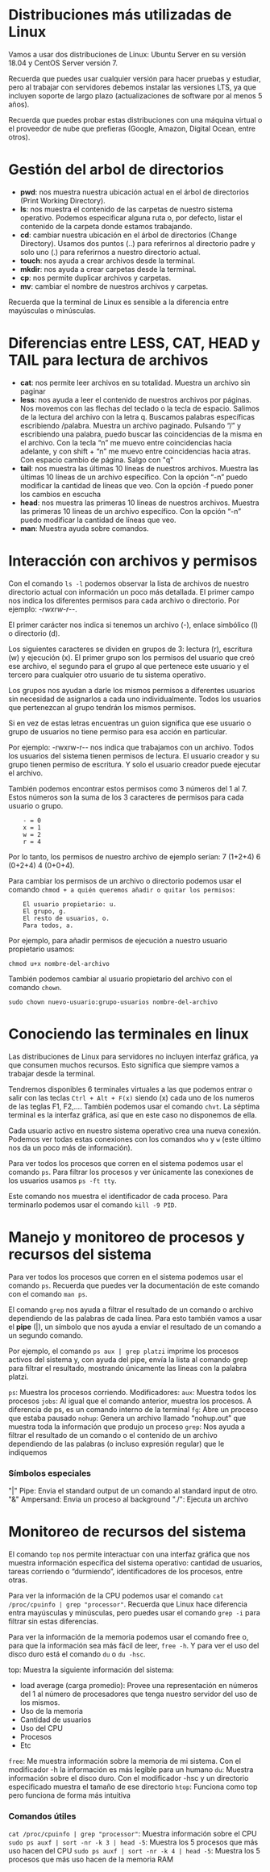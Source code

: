 # Distribuciones más utilizadas de Linux

Vamos a usar dos distribuciones de Linux: Ubuntu Server en su versión 18.04 y CentOS Server versión 7.

Recuerda que puedes usar cualquier versión para hacer pruebas y estudiar, pero al trabajar con servidores debemos instalar las versiones LTS, ya que incluyen soporte de largo plazo (actualizaciones de software por al menos 5 años).

Recuerda que puedes probar estas distribuciones con una máquina virtual o el proveedor de nube que prefieras (Google, Amazon, Digital Ocean, entre otros).

# Gestión del arbol de directorios

- **pwd**: nos muestra nuestra ubicación actual en el árbol de directorios (Print Working Directory).
- **ls**: nos muestra el contenido de las carpetas de nuestro sistema operativo. Podemos especificar alguna ruta o, por defecto, listar el contenido de la carpeta donde estamos trabajando.
- **cd**: cambiar nuestra ubicación en el árbol de directorios (Change Directory). Usamos dos puntos (..) para referirnos al directorio padre y solo uno (.) para referirnos a nuestro directorio actual.
- **touch**: nos ayuda a crear archivos desde la terminal.
- **mkdir**: nos ayuda a crear carpetas desde la terminal.
- **cp**: nos permite duplicar archivos y carpetas.
- **mv**: cambiar el nombre de nuestros archivos y carpetas.

Recuerda que la terminal de Linux es sensible a la diferencia entre mayúsculas o minúsculas.

# Diferencias entre LESS, CAT, HEAD y TAIL para lectura de archivos

- **cat**: nos permite leer archivos en su totalidad. Muestra un archivo sin paginar
- **less**: nos ayuda a leer el contenido de nuestros archivos por páginas. Nos movemos con las flechas del teclado o la tecla de espacio. Salimos de la lectura del archivo con la letra q. Buscamos palabras específicas escribiendo /palabra. Muestra un archivo paginado. Pulsando “/” y escribiendo una palabra, puedo buscar las coincidencias de la misma en el archivo. Con la tecla “n” me muevo entre coincidencias hacia adelante, y con shift + “n” me muevo entre coincidencias hacia atras. Con espacio cambio de página. Salgo con "q"
- **tail**: nos muestra las últimas 10 líneas de nuestros archivos. Muestra las últimas 10 líneas de un archivo específico. Con la opción “-n” puedo modificar la cantidad de líneas que veo. Con la opción -f puedo poner los cambios en escucha
- **head**: nos muestra las primeras 10 líneas de nuestros archivos. Muestra las primeras 10 lineas de un archivo específico. Con la opción “-n” puedo modificar la cantidad de líneas que veo.
- **man**: Muestra ayuda sobre comandos.

# Interacción con archivos y permisos

Con el comando `ls -l` podemos observar la lista de archivos de nuestro directorio actual con información un poco más detallada. El primer campo nos indica los diferentes permisos para cada archivo o directorio. Por ejemplo: _-rwxrw-r--_.

El primer carácter nos indica si tenemos un archivo (-), enlace simbólico (l) o directorio (d).

Los siguientes caracteres se dividen en grupos de 3: lectura (r), escritura (w) y ejecución (x). El primer grupo son los permisos del usuario que creó ese archivo, el segundo para el grupo al que pertenece este usuario y el tercero para cualquier otro usuario de tu sistema operativo.

Los grupos nos ayudan a darle los mismos permisos a diferentes usuarios sin necesidad de asignarlos a cada uno individualmente. Todos los usuarios que pertenezcan al grupo tendrán los mismos permisos.

Si en vez de estas letras encuentras un guion significa que ese usuario o grupo de usuarios no tiene permiso para esa acción en particular.

Por ejemplo: -rwxrw-r-- nos indica que trabajamos con un archivo. Todos los usuarios del sistema tienen permisos de lectura. El usuario creador y su grupo tienen permiso de escritura. Y solo el usuario creador puede ejecutar el archivo.

También podemos encontrar estos permisos como 3 números del 1 al 7. Estos números son la suma de los 3 caracteres de permisos para cada usuario o grupo.

```
    - = 0
    x = 1
    w = 2
    r = 4
```

Por lo tanto, los permisos de nuestro archivo de ejemplo serían: 7 (1+2+4) 6 (0+2+4) 4 (0+0+4).

Para cambiar los permisos de un archivo o directorio podemos usar el comando `chmod + a quién queremos añadir o quitar los permisos`:

```
    El usuario propietario: u.
    El grupo, g.
    El resto de usuarios, o.
    Para todos, a.
```

Por ejemplo, para añadir permisos de ejecución a nuestro usuario propietario usamos:

`chmod u+x nombre-del-archivo`

También podemos cambiar al usuario propietario del archivo con el comando `chown`.

`sudo chown nuevo-usuario:grupo-usuarios nombre-del-archivo`

# Conociendo las terminales en linux

Las distribuciones de Linux para servidores no incluyen interfaz gráfica, ya que consumen muchos recursos. Esto significa que siempre vamos a trabajar desde la terminal.

Tendremos disponibles 6 terminales virtuales a las que podemos entrar o salir con las teclas `Ctrl + Alt + F(x)` siendo (x) cada uno de los numeros de las teglas F1, F2,.... También podemos usar el comando `chvt`. La séptima terminal es la interfaz gráfica, así que en este caso no disponemos de ella.

Cada usuario activo en nuestro sistema operativo crea una nueva conexión. Podemos ver todas estas conexiones con los comandos `who` y `w` (este último nos da un poco más de información).

Para ver todos los procesos que corren en el sistema podemos usar el comando `ps`. Para filtrar los procesos y ver únicamente las conexiones de los usuarios usamos `ps -ft tty`.

Este comando nos muestra el identificador de cada proceso. Para terminarlo podemos usar el comando `kill -9 PID`.

# Manejo y monitoreo de procesos y recursos del sistema

Para ver todos los procesos que corren en el sistema podemos usar el comando `ps`. Recuerda que puedes ver la documentación de este comando con el comando `man ps`.

El comando `grep` nos ayuda a filtrar el resultado de un comando o archivo dependiendo de las palabras de cada línea. Para esto también vamos a usar el **pipe** (|), un símbolo que nos ayuda a enviar el resultado de un comando a un segundo comando.

Por ejemplo, el comando `ps aux | grep platzi` imprime los procesos activos del sistema y, con ayuda del pipe, envía la lista al comando grep para filtrar el resultado, mostrando únicamente las líneas con la palabra platzi.

`ps`: Muestra los procesos corriendo. Modificadores:
`aux`: Muestra todos los procesos
`jobs`: Al igual que el comando anterior, muestra los procesos. A diferencia de ps, es un comando interno de la terminal
`fg`: Abre un proceso que estaba pausado
`nohup`: Genera un archivo llamado “nohup.out” que muestra toda la información que produjo un proceso
`grep`: Nos ayuda a filtrar el resultado de un comando o el contenido de un archivo dependiendo de las palabras (o incluso expresión regular) que le indiquemos

### Símbolos especiales

"|" Pipe: Envia el standard output de un comando al standard input de otro.
"&" Ampersand: Envia un proceso al background
"./": Ejecuta un archivo

# Monitoreo de recursos del sistema

El comando `top` nos permite interactuar con una interfaz gráfica que nos muestra información específica del sistema operativo: cantidad de usuarios, tareas corriendo o “durmiendo”, identificadores de los procesos, entre otras.

Para ver la información de la CPU podemos usar el comando `cat /proc/cpuinfo | grep "processor"`. Recuerda que Linux hace diferencia entra mayúsculas y minúsculas, pero puedes usar el comando `grep -i` para filtrar sin estas diferencias.

Para ver la información de la memoria podemos usar el comando free o, para que la información sea más fácil de leer, `free -h`. Y para ver el uso del disco duro está el comando `du` o `du -hsc`.

top: Muestra la siguiente información del sistema:

- load average (carga promedio): Provee una representación en números del 1 al número de procesadores que tenga nuestro servidor del uso de los mismos.
- Uso de la memoria
- Cantidad de usuarios
- Uso del CPU
- Procesos
- Etc

`free`: Me muestra información sobre la memoria de mi sistema. Con el modificador -h la información es más legible para un humano
`du`: Muestra información sobre el disco duro. Con el modificador -hsc y un directorio especificado muestra el tamaño de ese directorio
`htop`: Funciona como top pero funciona de forma más intuitiva

### Comandos útiles

`cat /proc/cpuinfo | grep "processor"`: Muestra información sobre el CPU
`sudo ps auxf | sort -nr -k 3 | head -5`: Muestra los 5 procesos que más uso hacen del CPU
`sudo ps auxf | sort -nr -k 4 | head -5`: Muestra los 5 procesos que más uso hacen de la memoria RAM
